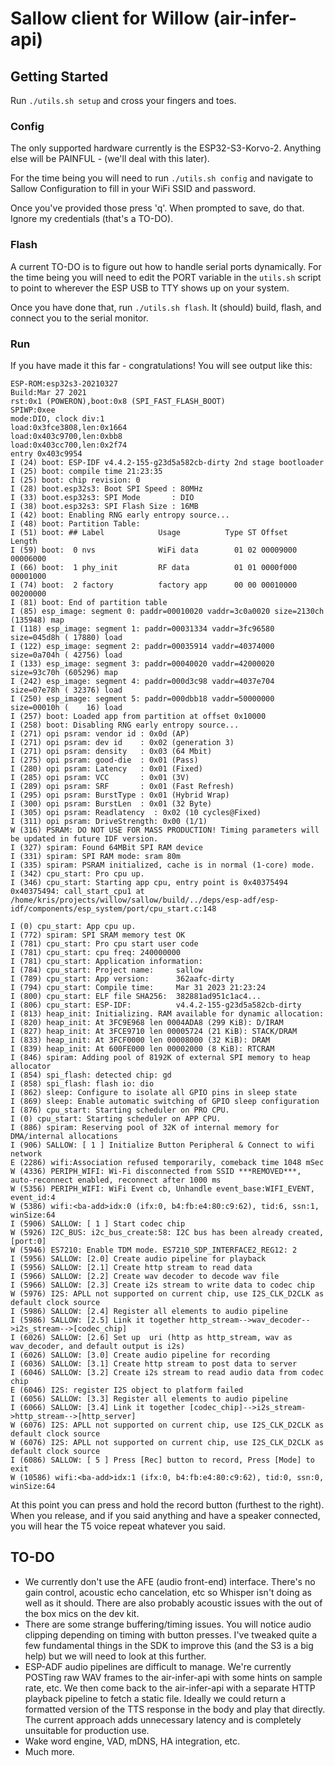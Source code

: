 ﻿# Sallow client for Willow (air-infer-api)

## Getting Started

Run ```./utils.sh setup``` and cross your fingers and toes.

### Config

The only supported hardware currently is the ESP32-S3-Korvo-2. Anything else will be PAINFUL - (we'll deal with this later).

For the time being you will need to run ```./utils.sh config``` and navigate to Sallow Configuration to fill in your WiFi SSID and password.

Once you've provided those press 'q'. When prompted to save, do that. Ignore my credentials (that's a TO-DO).

### Flash

A current TO-DO is to figure out how to handle serial ports dynamically. For the time being you will need to edit the PORT variable in the ```utils.sh``` script to point to wherever the ESP USB to TTY shows up on your system.

Once you have done that, run ```./utils.sh flash```. It (should) build, flash, and connect you to the serial monitor.

### Run

If you have made it this far - congratulations! You will see output like this:

```
ESP-ROM:esp32s3-20210327
Build:Mar 27 2021
rst:0x1 (POWERON),boot:0x8 (SPI_FAST_FLASH_BOOT)
SPIWP:0xee
mode:DIO, clock div:1
load:0x3fce3808,len:0x1664
load:0x403c9700,len:0xbb8
load:0x403cc700,len:0x2f74
entry 0x403c9954
I (24) boot: ESP-IDF v4.4.2-155-g23d5a582cb-dirty 2nd stage bootloader
I (25) boot: compile time 21:23:35
I (25) boot: chip revision: 0
I (28) boot.esp32s3: Boot SPI Speed : 80MHz
I (33) boot.esp32s3: SPI Mode       : DIO
I (38) boot.esp32s3: SPI Flash Size : 16MB
I (42) boot: Enabling RNG early entropy source...
I (48) boot: Partition Table:
I (51) boot: ## Label            Usage          Type ST Offset   Length
I (59) boot:  0 nvs              WiFi data        01 02 00009000 00006000
I (66) boot:  1 phy_init         RF data          01 01 0000f000 00001000
I (74) boot:  2 factory          factory app      00 00 00010000 00200000
I (81) boot: End of partition table
I (85) esp_image: segment 0: paddr=00010020 vaddr=3c0a0020 size=2130ch (135948) map
I (118) esp_image: segment 1: paddr=00031334 vaddr=3fc96580 size=045d8h ( 17880) load
I (122) esp_image: segment 2: paddr=00035914 vaddr=40374000 size=0a704h ( 42756) load
I (133) esp_image: segment 3: paddr=00040020 vaddr=42000020 size=93c70h (605296) map
I (242) esp_image: segment 4: paddr=000d3c98 vaddr=4037e704 size=07e78h ( 32376) load
I (250) esp_image: segment 5: paddr=000dbb18 vaddr=50000000 size=00010h (    16) load
I (257) boot: Loaded app from partition at offset 0x10000
I (258) boot: Disabling RNG early entropy source...
I (271) opi psram: vendor id : 0x0d (AP)
I (271) opi psram: dev id    : 0x02 (generation 3)
I (271) opi psram: density   : 0x03 (64 Mbit)
I (275) opi psram: good-die  : 0x01 (Pass)
I (280) opi psram: Latency   : 0x01 (Fixed)
I (285) opi psram: VCC       : 0x01 (3V)
I (289) opi psram: SRF       : 0x01 (Fast Refresh)
I (295) opi psram: BurstType : 0x01 (Hybrid Wrap)
I (300) opi psram: BurstLen  : 0x01 (32 Byte)
I (305) opi psram: Readlatency  : 0x02 (10 cycles@Fixed)
I (311) opi psram: DriveStrength: 0x00 (1/1)
W (316) PSRAM: DO NOT USE FOR MASS PRODUCTION! Timing parameters will be updated in future IDF version.
I (327) spiram: Found 64MBit SPI RAM device
I (331) spiram: SPI RAM mode: sram 80m
I (335) spiram: PSRAM initialized, cache is in normal (1-core) mode.
I (342) cpu_start: Pro cpu up.
I (346) cpu_start: Starting app cpu, entry point is 0x40375494
0x40375494: call_start_cpu1 at /home/kris/projects/willow/sallow/build/../deps/esp-adf/esp-idf/components/esp_system/port/cpu_start.c:148

I (0) cpu_start: App cpu up.
I (772) spiram: SPI SRAM memory test OK
I (781) cpu_start: Pro cpu start user code
I (781) cpu_start: cpu freq: 240000000
I (781) cpu_start: Application information:
I (784) cpu_start: Project name:     sallow
I (789) cpu_start: App version:      362aafc-dirty
I (794) cpu_start: Compile time:     Mar 31 2023 21:23:24
I (800) cpu_start: ELF file SHA256:  382881ad951c1ac4...
I (806) cpu_start: ESP-IDF:          v4.4.2-155-g23d5a582cb-dirty
I (813) heap_init: Initializing. RAM available for dynamic allocation:
I (820) heap_init: At 3FC9E968 len 0004ADA8 (299 KiB): D/IRAM
I (827) heap_init: At 3FCE9710 len 00005724 (21 KiB): STACK/DRAM
I (833) heap_init: At 3FCF0000 len 00008000 (32 KiB): DRAM
I (839) heap_init: At 600FE000 len 00002000 (8 KiB): RTCRAM
I (846) spiram: Adding pool of 8192K of external SPI memory to heap allocator
I (854) spi_flash: detected chip: gd
I (858) spi_flash: flash io: dio
I (862) sleep: Configure to isolate all GPIO pins in sleep state
I (869) sleep: Enable automatic switching of GPIO sleep configuration
I (876) cpu_start: Starting scheduler on PRO CPU.
I (0) cpu_start: Starting scheduler on APP CPU.
I (886) spiram: Reserving pool of 32K of internal memory for DMA/internal allocations
I (906) SALLOW: [ 1 ] Initialize Button Peripheral & Connect to wifi network
E (2286) wifi:Association refused temporarily, comeback time 1048 mSec
W (4336) PERIPH_WIFI: Wi-Fi disconnected from SSID ***REMOVED***, auto-reconnect enabled, reconnect after 1000 ms
W (5356) PERIPH_WIFI: WiFi Event cb, Unhandle event_base:WIFI_EVENT, event_id:4
W (5386) wifi:<ba-add>idx:0 (ifx:0, b4:fb:e4:80:c9:62), tid:6, ssn:1, winSize:64
I (5906) SALLOW: [ 1 ] Start codec chip
W (5926) I2C_BUS: i2c_bus_create:58: I2C bus has been already created, [port:0]
W (5946) ES7210: Enable TDM mode. ES7210_SDP_INTERFACE2_REG12: 2
I (5956) SALLOW: [2.0] Create audio pipeline for playback
I (5956) SALLOW: [2.1] Create http stream to read data
I (5966) SALLOW: [2.2] Create wav decoder to decode wav file
I (5966) SALLOW: [2.3] Create i2s stream to write data to codec chip
W (5976) I2S: APLL not supported on current chip, use I2S_CLK_D2CLK as default clock source
I (5986) SALLOW: [2.4] Register all elements to audio pipeline
I (5986) SALLOW: [2.5] Link it together http_stream-->wav_decoder-->i2s_stream-->[codec_chip]
I (6026) SALLOW: [2.6] Set up  uri (http as http_stream, wav as wav_decoder, and default output is i2s)
I (6026) SALLOW: [3.0] Create audio pipeline for recording
I (6036) SALLOW: [3.1] Create http stream to post data to server
I (6046) SALLOW: [3.2] Create i2s stream to read audio data from codec chip
E (6046) I2S: register I2S object to platform failed
I (6056) SALLOW: [3.3] Register all elements to audio pipeline
I (6066) SALLOW: [3.4] Link it together [codec_chip]-->i2s_stream->http_stream-->[http_server]
W (6076) I2S: APLL not supported on current chip, use I2S_CLK_D2CLK as default clock source
W (6076) I2S: APLL not supported on current chip, use I2S_CLK_D2CLK as default clock source
I (6086) SALLOW: [ 5 ] Press [Rec] button to record, Press [Mode] to exit
W (10586) wifi:<ba-add>idx:1 (ifx:0, b4:fb:e4:80:c9:62), tid:0, ssn:0, winSize:64
```

At this point you can press and hold the record button (furthest to the right). When you release, and if you said anything and have a speaker connected, you will hear the T5 voice repeat whatever you said.


## TO-DO

- We currently don't use the AFE (audio front-end) interface. There's no gain control, acoustic echo cancelation, etc so Whisper isn't doing as well as it should. There are also probably acoustic issues with the out of the box mics on the dev kit.
- There are some strange buffering/timing issues. You will notice audio clipping depending on timing with button presses. I've tweaked quite a few fundamental things in the SDK to improve this (and the S3 is a big help) but we will need to look at this further.
- ESP-ADF audio pipelines are difficult to manage. We're currently POSTing raw WAV frames to the air-infer-api with some hints on sample rate, etc. We then come back to the air-infer-api with a separate HTTP playback pipeline to fetch a static file. Ideally we could return a formatted version of the TTS response in the body and play that directly. The current approach adds unnecessary latency and is completely unsuitable for production use.
- Wake word engine, VAD, mDNS, HA integration, etc.
- Much more.
